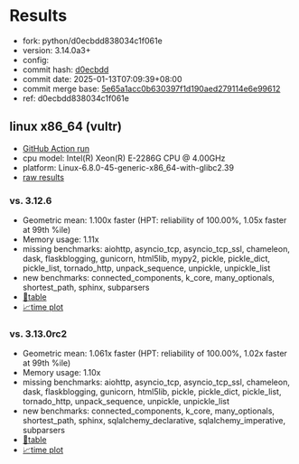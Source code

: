 # Results

- fork: python/d0ecbdd838034c1f061e
- version: 3.14.0a3+
- config: 
- commit hash: [d0ecbdd](https://github.com/python/cpython/commit/d0ecbdd)
- commit date: 2025-01-13T07:09:39+08:00
- commit merge base: [5e65a1acc0b630397f1d190aed279114e6e99612](https://github.com/python/cpython/commit/5e65a1acc0b630397f1d190aed279114e6e99612)
- ref: d0ecbdd838034c1f061e

## linux x86_64 (vultr)

- [GitHub Action run](https://github.com/facebookexperimental/free-threading-benchmarking/actions/runs/12738449067)
- cpu model: Intel(R) Xeon(R) E-2286G CPU @ 4.00GHz
- platform: Linux-6.8.0-45-generic-x86_64-with-glibc2.39
- [raw results](bm-20250113-vultr-x86_64-python-d0ecbdd838034c1f061e-3.14.0a3%2B-d0ecbdd.json)

### vs. 3.12.6

- Geometric mean: 1.100x faster (HPT: reliability of 100.00%, 1.05x faster at 99th %ile)
- Memory usage: 1.11x
- missing benchmarks: aiohttp, asyncio_tcp, asyncio_tcp_ssl, chameleon, dask, flaskblogging, gunicorn, html5lib, mypy2, pickle, pickle_dict, pickle_list, tornado_http, unpack_sequence, unpickle, unpickle_list
- new benchmarks: connected_components, k_core, many_optionals, shortest_path, sphinx, subparsers
- [📄table](bm-20250113-vultr-x86_64-python-d0ecbdd838034c1f061e-3.14.0a3%2B-d0ecbdd-vs-3.12.6.md)
- [📈time plot](bm-20250113-vultr-x86_64-python-d0ecbdd838034c1f061e-3.14.0a3%2B-d0ecbdd-vs-3.12.6.svg)

### vs. 3.13.0rc2

- Geometric mean: 1.061x faster (HPT: reliability of 100.00%, 1.02x faster at 99th %ile)
- Memory usage: 1.10x
- missing benchmarks: aiohttp, asyncio_tcp, asyncio_tcp_ssl, chameleon, dask, flaskblogging, gunicorn, html5lib, pickle, pickle_dict, pickle_list, tornado_http, unpack_sequence, unpickle, unpickle_list
- new benchmarks: connected_components, k_core, many_optionals, shortest_path, sphinx, sqlalchemy_declarative, sqlalchemy_imperative, subparsers
- [📄table](bm-20250113-vultr-x86_64-python-d0ecbdd838034c1f061e-3.14.0a3%2B-d0ecbdd-vs-3.13.0rc2.md)
- [📈time plot](bm-20250113-vultr-x86_64-python-d0ecbdd838034c1f061e-3.14.0a3%2B-d0ecbdd-vs-3.13.0rc2.svg)

